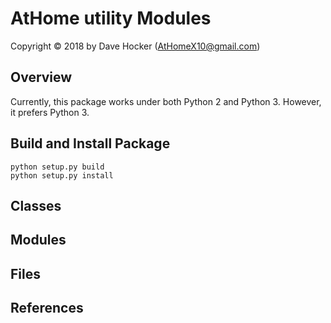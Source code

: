 # AtHome utility Modules
Copyright © 2018 by Dave Hocker (AtHomeX10@gmail.com)

## Overview
Currently, this package works under both Python 2 and Python 3.
However, it prefers Python 3.

## Build and Install Package

```
python setup.py build
python setup.py install
```

## Classes

## Modules

## Files

## References

